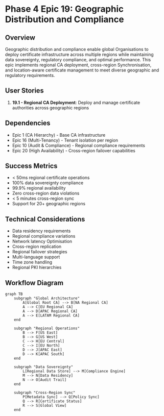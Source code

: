 # Phase 4 Epic 19: Geographic Distribution and Compliance

## Overview
Geographic distribution and compliance enable global Organisations to deploy certificate infrastructure across multiple regions while maintaining data sovereignty, regulatory compliance, and optimal performance. This epic implements regional CA deployment, cross-region Synchronisation, and location-aware certificate management to meet diverse geographic and regulatory requirements.

## User Stories
1. **19.1 - Regional CA Deployment**: Deploy and manage certificate authorities across geographic regions

## Dependencies
- Epic 1 (CA Hierarchy) - Base CA infrastructure
- Epic 16 (Multi-Tenancy) - Tenant isolation per region
- Epic 10 (Audit & Compliance) - Regional compliance requirements
- Epic 20 (High Availability) - Cross-region failover capabilities

## Success Metrics
- < 50ms regional certificate operations
- 100% data sovereignty compliance
- 99.9% regional availability
- Zero cross-region data violations
- < 5 minutes cross-region sync
- Support for 20+ geographic regions

## Technical Considerations
- Data residency requirements
- Regional compliance variations
- Network latency Optimisation
- Cross-region replication
- Regional failover strategies
- Multi-language support
- Time zone handling
- Regional PKI hierarchies

## Workflow Diagram

```mermaid
graph TB
    subgraph "Global Architecture"
        A[Global Root CA] --> B[NA Regional CA]
        A --> C[EU Regional CA]
        A --> D[APAC Regional CA]
        A --> E[LATAM Regional CA]
    end
    
    subgraph "Regional Operations"
        B --> F[US East]
        B --> G[US West]
        C --> H[EU Central]
        C --> I[EU North]
        D --> J[APAC East]
        D --> K[APAC South]
    end
    
    subgraph "Data Sovereignty"
        L[Regional Data Store] --> M[Compliance Engine]
        M --> N[Data Residency]
        N --> O[Audit Trail]
    end
    
    subgraph "Cross-Region Sync"
        P[Metadata Sync] --> Q[Policy Sync]
        Q --> R[Certificate Status]
        R --> S[Global View]
    end
```